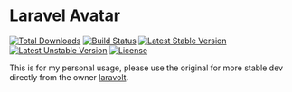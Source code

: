 # Laravel Avatar

[![Total Downloads](https://poser.pugx.org/novay/laravel-avatar/d/total.svg)](https://packagist.org/packages/novay/laravel-avatar)
[![Build Status](https://secure.travis-ci.org/novay/laravel-avatar.png?branch=master)](http://travis-ci.org/novay/laravel-avatar)
[![Latest Stable Version](https://poser.pugx.org/novay/laravel-avatar/v/stable.svg)](https://packagist.org/packages/novay/laravel-avatar)
[![Latest Unstable Version](https://poser.pugx.org/novay/laravel-avatar/v/unstable.svg)](https://packagist.org/packages/novay/laravel-avatar)
[![License](https://poser.pugx.org/novay/laravel-avatar/license.svg)](https://raw.githubusercontent.com/novay/laravel-auth/LICENSE)

This is for my personal usage, please use the original for more stable dev directly from the owner [laravolt](https://github.com/laravolt).
